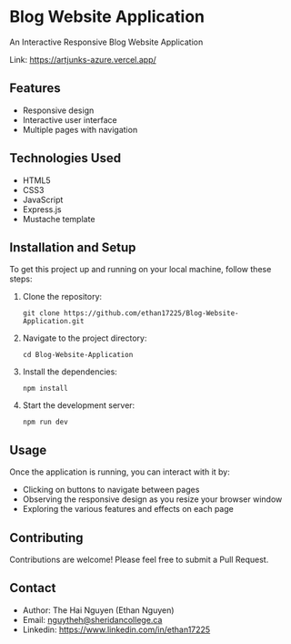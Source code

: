 # Blog Website Application

An Interactive Responsive Blog Website Application

Link: https://artjunks-azure.vercel.app/

## Features

- Responsive design
- Interactive user interface
- Multiple pages with navigation

## Technologies Used

- HTML5
- CSS3
- JavaScript
- Express.js
- Mustache template

## Installation and Setup

To get this project up and running on your local machine, follow these steps:

1. Clone the repository:
   ```
   git clone https://github.com/ethan17225/Blog-Website-Application.git
   ```

2. Navigate to the project directory:
   ```
   cd Blog-Website-Application
   ```

3. Install the dependencies:
   ```
   npm install
   ```

4. Start the development server:
   ```
   npm run dev
   ```

## Usage

Once the application is running, you can interact with it by:

- Clicking on buttons to navigate between pages
- Observing the responsive design as you resize your browser window
- Exploring the various features and effects on each page

## Contributing

Contributions are welcome! Please feel free to submit a Pull Request.

## Contact

- Author: The Hai Nguyen (Ethan Nguyen)
- Email: nguytheh@sheridancollege.ca
- Linkedin: https://www.linkedin.com/in/ethan17225
